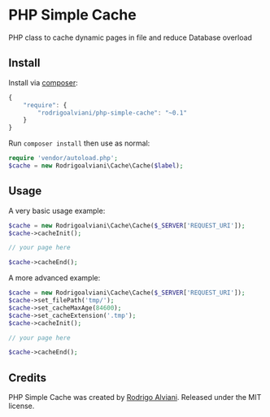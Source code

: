 # PHP Simple Cache

PHP class to cache dynamic pages in file and reduce Database overload

## Install

Install via [composer](https://getcomposer.org):

```javascript
{
    "require": {
        "rodrigoalviani/php-simple-cache": "~0.1"
    }
}
```

Run `composer install` then use as normal:

```php
require 'vendor/autoload.php';
$cache = new Rodrigoalviani\Cache\Cache($label);
```

## Usage

A very basic usage example:

```php
$cache = new Rodrigoalviani\Cache\Cache($_SERVER['REQUEST_URI']);
$cache->cacheInit();

// your page here

$cache->cacheEnd();
```

A more advanced example:

```php
$cache = new Rodrigoalviani\Cache\Cache($_SERVER['REQUEST_URI']);
$cache->set_filePath('tmp/');
$cache->set_cacheMaxAge(84600);
$cache->set_cacheExtension('.tmp');
$cache->cacheInit();

// your page here

$cache->cacheEnd();
```

## Credits

PHP Simple Cache was created by [Rodrigo Alviani](http://github.com/rodrigoalviani). Released under the MIT license.